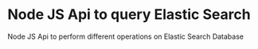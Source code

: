 # Node JS Api to query Elastic Search
Node JS Api to perform different operations on Elastic Search Database

